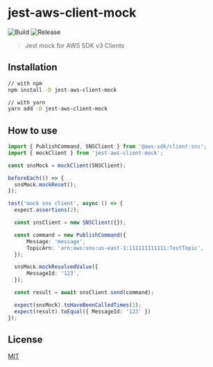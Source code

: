 # jest-aws-client-mock
![Build](https://github.com/hupe1980/jest-aws-client-mock/workflows/build/badge.svg)
![Release](https://github.com/hupe1980/jest-aws-client-mock/workflows/release/badge.svg)

> Jest mock for AWS SDK v3 Clients

## Installation
```bash
// with npm
npm install -D jest-aws-client-mock

// with yarn
yarn add -D jest-aws-client-mock
```

## How to use
```typescript
import { PublishCommand, SNSClient } from '@aws-sdk/client-sns';
import { mockClient } from 'jest-aws-client-mock';

const snsMock = mockClient(SNSClient);

beforeEach(() => {
  snsMock.mockReset();
});

test('mock sns client', async () => {
  expect.assertions(2);

  const snsClient = new SNSClient({});

  const command = new PublishCommand({
      Message: 'message',
      TopicArn: 'arn:aws:sns:us-east-1:111111111111:TestTopic',
  });

  snsMock.mockResolvedValue({
      MessageId: '123',
  });

  const result = await snsClient.send(command);

  expect(snsMock).toHaveBeenCalledTimes(1);
  expect(result).toEqual({ MessageId: '123' })
});
```

## License
[MIT](LICENSE)